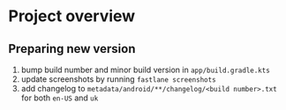 # Project overview



## 


## Preparing new version

1. bump build number and minor build version in `app/build.gradle.kts`
2. update screenshots by running `fastlane screenshots`
3. add changelog to `metadata/android/**/changelog/<build number>.txt` for both `en-US` and `uk`
